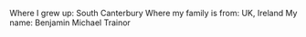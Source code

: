 Where I grew up: South Canterbury
Where my family is from: UK, Ireland
My name: Benjamin Michael Trainor